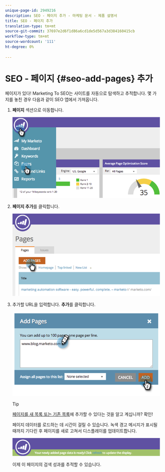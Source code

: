 ```yaml
---
unique-page-id: 2949216
description: SEO - 페이지 추가 - 마케팅 문서 - 제품 설명서
title: SEO - 페이지 추가
translation-type: tm+mt
source-git-commit: 37697e2d6f1d86a6cd1de5d567a3d384160415cb
workflow-type: tm+mt
source-wordcount: '111'
ht-degree: 0%

---
```



# SEO - 페이지 {#seo-add-pages} 추가

페이지가 있다! Marketing To SEO는 사이트를 자동으로 탐색하고 추적합니다. 몇 가지를 놓친 경우 다음과 같이 SEO 앱에서 가져옵니다.

1. **페이지** 섹션으로 이동합니다.

   ![](assets/image2014-9-18-12-3a55-3a19.png)

1. **페이지 추가**&#x200B;를 클릭합니다.

   ![](assets/image2014-9-18-12-3a55-3a53.png)

1. 추가할 URL을 입력합니다. **추가**&#x200B;를 클릭합니다.

   ![](assets/image2014-9-18-12-3a56-3a15.png)

   >[!TIP]
   >
   >[페이지를 새 목록 또는 기존 목록](/help/marketo/product-docs/additional-apps/seo/understanding-seo/seo-managing-lists.md)에 추가할 수 있다는 것을 알고 계십니까? 확인!

   페이지 데이터를 로드하는 데 시간이 걸릴 수 있습니다. 녹색 경고 메시지가 표시될 때까지 기다린 후 페이지를 새로 고쳐서 디스플레이를 업데이트합니다.

   ![](assets/image2014-9-18-12-3a57-3a10.png)

   이제 이 페이지의 검색 성과를 추적할 수 있습니다.
